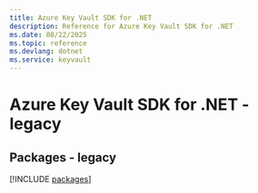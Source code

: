 ```yaml
---
title: Azure Key Vault SDK for .NET
description: Reference for Azure Key Vault SDK for .NET
ms.date: 08/22/2025
ms.topic: reference
ms.devlang: dotnet
ms.service: keyvault
---
```

# Azure Key Vault SDK for .NET - legacy
## Packages - legacy
[!INCLUDE [packages](key-vault-index.md)]